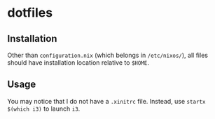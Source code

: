 # dotfiles

## Installation

Other than `configuration.nix` (which belongs in `/etc/nixos/`), all files should have installation location relative to `$HOME`.

## Usage

You may notice that I do not have a `.xinitrc` file.
Instead, use `startx $(which i3)` to launch `i3`.

